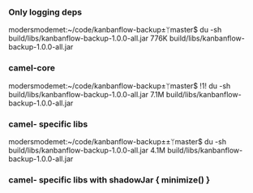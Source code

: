 ### Only logging deps
modersmodemet:~/code/kanbanflow-backup±ᛘmaster$ du -sh build/libs/kanbanflow-backup-1.0.0-all.jar
776K    build/libs/kanbanflow-backup-1.0.0-all.jar
### camel-core
modersmodemet:~/code/kanbanflow-backup±ᛘmaster$ !1! du -sh build/libs/kanbanflow-backup-1.0.0-all.jar
7.1M    build/libs/kanbanflow-backup-1.0.0-all.jar
### camel- specific libs
modersmodemet:~/code/kanbanflow-backup±±ᛘmaster$ du -sh build/libs/kanbanflow-backup-1.0.0-all.jar
4.1M    build/libs/kanbanflow-backup-1.0.0-all.jar
### camel- specific libs with shadowJar { minimize() }

